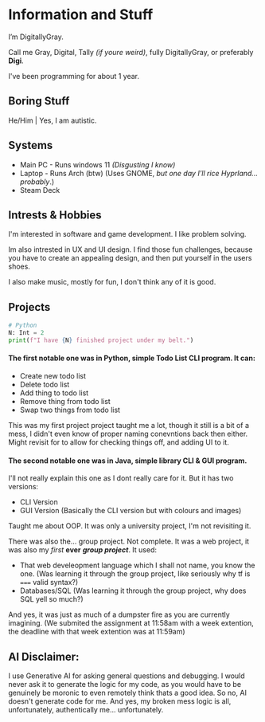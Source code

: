 # Information and Stuff

I’m DigitallyGray.

Call me Gray, Digital, Tally _(if youre weird)_, fully DigitallyGray, or preferably **Digi**.

I've been programming for about 1 year.

## Boring Stuff

He/Him | Yes, I am autistic.

## Systems

- Main PC - Runs windows 11 _(Disgusting I know)_
- Laptop - Runs Arch (btw) (Uses GNOME, _but one day I'll rice Hyprland... probably_.)
- Steam Deck

## Intrests & Hobbies

I'm interested in software and game development. I like problem solving. 

Im also intrested in UX and UI design. 
I find those fun challenges, because you have to create an appealing design, and then put yourself in the users shoes.

I also make music, mostly for fun, I don't think any of it is good.

## Projects

```Python
# Python
N: Int = 2
print(f"I have {N} finished project under my belt.")
```

#### The first notable one was in Python, simple Todo List CLI program. It can:
- Create new todo list
- Delete todo list
- Add thing to todo list
- Remove thing from todo list
- Swap two things from todo list

This was my first project project taught me a lot, though it still is a bit of a mess, I didn't even know of proper naming conevntions back then either.
Might revisit for to allow for checking things off, and adding UI to it.

#### The second notable one was in Java, simple library CLI & GUI program.
I'll not really explain this one as I dont really care for it. But it has two versions:
- CLI Version
- GUI Version (Basically the CLI version but with colours and images)

Taught me about OOP. It was only a university project, I'm not revisiting it.

There was also the... group project. Not complete. It was a web project, it was also my *first* **ever** ***group project***. 
It used:
- That web develeopment language which I shall not name, you know the one. (Was learning it through the group project, like seriously why tf is `===` valid syntax?)
- Databases/SQL (Was learning it through the group project, why does SQL yell so much?)

And yes, it was just as much of a dumpster fire as you are currently imagining. 
(We submited the assignment at 11:58am with a week extention, the deadline with that week extention was at 11:59am)

## AI Disclaimer:

I use Generative AI for asking general questions and debugging.
I would never ask it to generate the logic for my code, as you would have to be genuinely be moronic to even remotely think thats a good idea.
So no, AI doesn't generate code for me. And yes, my broken mess logic is all, unfortunately, authentically me... unfortunately.

<!---
DigitallyGray/DigitallyGray is a ✨ special ✨ repository because its `README.md` (this file) appears on your GitHub profile.
You can click the Preview link to take a look at your changes.
--->
